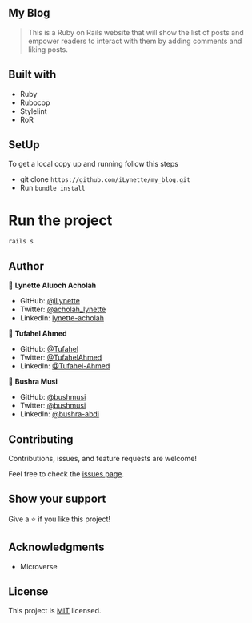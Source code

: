 ## My Blog

> This is a Ruby on Rails website that will show the list of posts and empower readers to interact with them by adding comments and liking posts.

## Built with
- Ruby
- Rubocop
- Stylelint
- RoR

## SetUp
To get a local copy up and running follow this steps
- git clone `https://github.com/iLynette/my_blog.git`
- Run `bundle install`

# Run the project
`rails s`

## Author

👤 **Lynette Aluoch Acholah**

- GitHub: [@iLynette](https://github.com/iLynette)
- Twitter: [@acholah_lynette](https://twitter.com/acholah_lynette)
- LinkedIn: [lynette-acholah](https://linkedin.com/in/lynette-acholah)

👤 **Tufahel Ahmed**

- GitHub: [@Tufahel](https://github.com/Tufahel)
- Twitter: [@TufahelAhmed](https://twitter.com/TufahelAhmed)
- LinkedIn: [@Tufahel-Ahmed](https://www.linkedin.com/in/tufahel-ahmed/)

👤 **Bushra Musi**

- GitHub: [@bushmusi](https://github.com/Tufahel)
- Twitter: [@bushmusi](https://twitter.com/TufahelAhmed)
- LinkedIn: [@bushra-abdi](https://www.linkedin.com/in/tufahel-ahmed/)

## Contributing

Contributions, issues, and feature requests are welcome!

Feel free to check the [issues page](../../issues/).

## Show your support

Give a ⭐️ if you like this project!


## Acknowledgments

- Microverse 

## License

This project is [MIT](./MIT.md) licensed.

